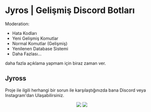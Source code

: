 # Jyros | Gelişmiş Discord Botları

Moderation:

* Hata Kodları
* Yeni Gelişmiş Komutlar
* Normal Komutlar (Gelişmiş)
* Yenilenen Database Sistemi
* Daha Fazlası...

daha fazla açıklama yapmam için biraz zaman ver.

## Jyross

Proje ile ilgili herhangi bir sorun ile karşılaştığınızda bana Discord veya Instagram'dan Ulaşabilirsiniz.

<p align="center">
 <a href="https://discord.com/users/796032235085627422" target"blank_"><img src="https://img.shields.io/badge/Discord%20-7289DA.svg?&style=for-the-badge&logo=discord&logoColor=white"></a>
 <a href="https://www.instagram.com/jyros1/" target"blank_"><img src="https://img.shields.io/badge/INSTAGRAM%20-DC3175.svg?&style=for-the-badge&logo=instagram&logoColor=white"></a>
